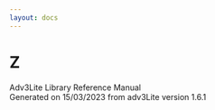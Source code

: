 ```yaml
---
layout: docs
---
```

# Z

<div class="ftr">

Adv3Lite Library Reference Manual  
Generated on 15/03/2023 from adv3Lite version 1.6.1

</div>
